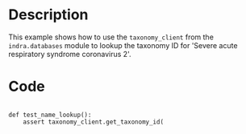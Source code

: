 # Description
This example shows how to use the `taxonomy_client` from the `indra.databases` module to lookup the taxonomy ID for 'Severe acute respiratory syndrome coronavirus 2'.

# Code
```

def test_name_lookup():
    assert taxonomy_client.get_taxonomy_id(

```
